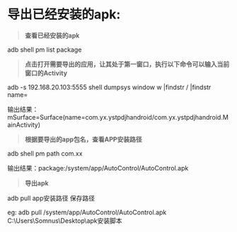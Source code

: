 
# 导出已经安装的apk:


> **查看已经安装的apk**

adb shell pm list package

> **点击打开需要导出的应用，让其处于第一窗口，执行以下命令可以输入当前窗口的Activity**

adb -s 192.168.20.103:5555 shell dumpsys window w |findstr \/ |findstr name=

输出结果：  mSurface=Surface(name=com.yx.ystpdjhandroid/com.yx.ystpdjhandroid.MainActivity)

> **根据要导出的app包名，查看APP安装路径**

adb shell pm path com.xx

输出结果：package:/system/app/AutoControl/AutoControl.apk

> **导出apk**

adb pull app安装路径 保存路径

eg: adb pull /system/app/AutoControl/AutoControl.apk C:\Users\Somnus\Desktop\apk安装脚本






